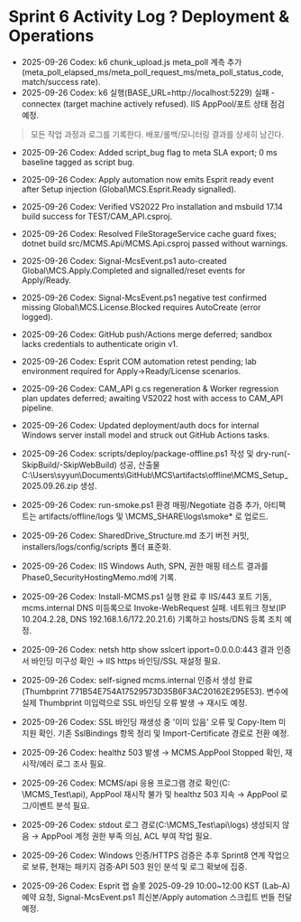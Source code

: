 # Sprint 6 Activity Log ? Deployment & Operations

- 2025-09-26 Codex: k6 chunk_upload.js meta_poll 계측 추가(meta_poll_elapsed_ms/meta_poll_request_ms/meta_poll_status_code, match/success rate).
- 2025-09-26 Codex: k6 실행(BASE_URL=http://localhost:5229) 실패 - connectex (target machine actively refused). IIS AppPool/포트 상태 점검 예정.

> 모든 작업 과정과 로그를 기록한다. 배포/롤백/모니터링 결과를 상세히 남긴다.

- 2025-09-26 Codex: Added script_bug flag to meta SLA export; 0 ms baseline tagged as script bug.

- 2025-09-26 Codex: Apply automation now emits Esprit ready event after Setup injection (Global\MCS.Esprit.Ready signalled).






- 2025-09-26 Codex: Verified VS2022 Pro installation and msbuild 17.14 build success for TEST/CAM_API.csproj.
- 2025-09-26 Codex: Resolved FileStorageService cache guard fixes; dotnet build src/MCMS.Api/MCMS.Api.csproj passed without warnings.
- 2025-09-26 Codex: Signal-McsEvent.ps1 auto-created Global\MCS.Apply.Completed and signalled/reset events for Apply/Ready.
- 2025-09-26 Codex: Signal-McsEvent.ps1 negative test confirmed missing Global\MCS.License.Blocked requires AutoCreate (error logged).




- 2025-09-26 Codex: GitHub push/Actions merge deferred; sandbox lacks credentials to authenticate origin v1.
- 2025-09-26 Codex: Esprit COM automation retest pending; lab environment required for Apply→Ready/License scenarios.
- 2025-09-26 Codex: CAM_API g.cs regeneration & Worker regression plan updates deferred; awaiting VS2022 host with access to CAM_API pipeline.
- 2025-09-26 Codex: Updated deployment/auth docs for internal Windows server install model and struck out GitHub Actions tasks.
- 2025-09-26 Codex: scripts/deploy/package-offline.ps1 작성 및 dry-run(-SkipBuild/-SkipWebBuild) 성공, 산출물 C:\Users\syyun\Documents\GitHub\MCS\artifacts\offline\MCMS_Setup_2025.09.26.zip 생성.
- 2025-09-26 Codex: run-smoke.ps1 환경 매핑/Negotiate 검증 추가, 아티팩트는 artifacts/offline/logs 및 \\MCMS_SHARE\logs\smoke\* 로 업로드.
- 2025-09-26 Codex: SharedDrive_Structure.md 초기 버전 커밋, installers/logs/config/scripts 폴더 표준화.
- 2025-09-26 Codex: IIS Windows Auth, SPN, 권한 매핑 테스트 결과를 Phase0_SecurityHostingMemo.md에 기록.
- 2025-09-26 Codex: Install-MCMS.ps1 실행 완료 후 IIS/443 포트 기동, mcms.internal DNS 미등록으로 Invoke-WebRequest 실패. 네트워크 정보(IP 10.204.2.28, DNS 192.168.1.6/172.20.21.6) 기록하고 hosts/DNS 등록 조치 예정.
- 2025-09-26 Codex: netsh http show sslcert ipport=0.0.0.0:443 결과 인증서 바인딩 미구성 확인 → IIS https 바인딩/SSL 재설정 필요.
- 2025-09-26 Codex: self-signed mcms.internal 인증서 생성 완료(Thumbprint 771B54E754A17529573D35B6F3AC20162E295E53). 변수에 실제 Thumbprint 미입력으로 SSL 바인딩 오류 발생 → 재시도 예정.
- 2025-09-26 Codex: SSL 바인딩 재생성 중 '이미 있음' 오류 및 Copy-Item 미지원 확인. 기존 SslBindings 항목 정리 및 Import-Certificate 경로로 전환 예정.
- 2025-09-26 Codex: healthz 503 발생 → MCMS.AppPool Stopped 확인, 재시작/에러 로그 조사 필요.
- 2025-09-26 Codex: MCMS/api 응용 프로그램 경로 확인(C: \MCMS_Test\api), AppPool 재시작 불가 및 healthz 503 지속 → AppPool 로그/이벤트 분석 필요.
- 2025-09-26 Codex: stdout 로그 경로(C:\MCMS_Test\api\logs) 생성되지 않음 → AppPool 계정 권한 부족 의심, ACL 부여 작업 필요.
- 2025-09-26 Codex: Windows 인증/HTTPS 검증은 추후 Sprint8 연계 작업으로 보류, 현재는 패키지 검증·API 503 원인 분석 및 로그 확보에 집중.

- 2025-09-26 Codex: Esprit 랩 슬롯 2025-09-29 10:00~12:00 KST (Lab-A) 예약 요청, Signal-McsEvent.ps1 최신본/Apply automation 스크립트 번들 전달 예정.
